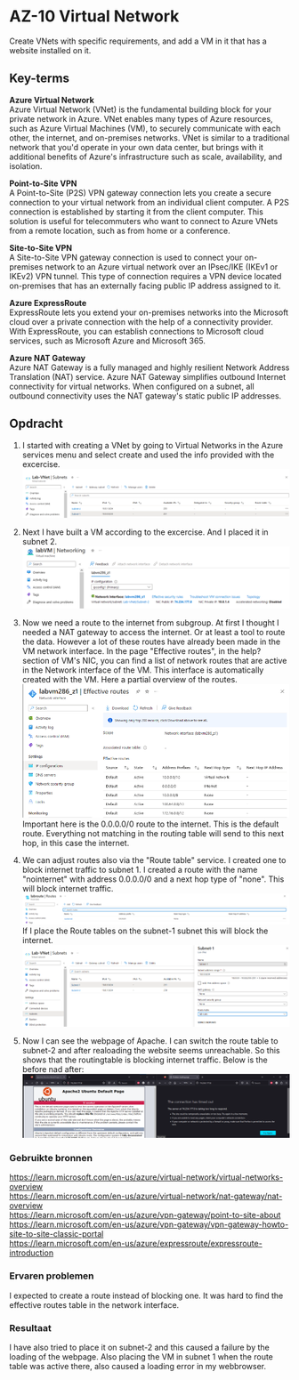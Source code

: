 # AZ-10 Virtual Network
Create VNets with specific requirements, and add a VM in it that has a website installed on it.  

## Key-terms
**Azure Virtual Network**  
Azure Virtual Network (VNet) is the fundamental building block for your private network in Azure. VNet enables many types of Azure resources, such as Azure Virtual Machines (VM), to securely communicate with each other, the internet, and on-premises networks. VNet is similar to a traditional network that you'd operate in your own data center, but brings with it additional benefits of Azure's infrastructure such as scale, availability, and isolation.  

**Point-to-Site VPN**  
A Point-to-Site (P2S) VPN gateway connection lets you create a secure connection to your virtual network from an individual client computer. A P2S connection is established by starting it from the client computer. This solution is useful for telecommuters who want to connect to Azure VNets from a remote location, such as from home or a conference.  

**Site-to-Site VPN**  
A Site-to-Site VPN gateway connection is used to connect your on-premises network to an Azure virtual network over an IPsec/IKE (IKEv1 or IKEv2) VPN tunnel. This type of connection requires a VPN device located on-premises that has an externally facing public IP address assigned to it.  

**Azure ExpressRoute**  
ExpressRoute lets you extend your on-premises networks into the Microsoft cloud over a private connection with the help of a connectivity provider. With ExpressRoute, you can establish connections to Microsoft cloud services, such as Microsoft Azure and Microsoft 365.

**Azure NAT Gateway**  
Azure NAT Gateway is a fully managed and highly resilient Network Address Translation (NAT) service. Azure NAT Gateway simplifies outbound Internet connectivity for virtual networks. When configured on a subnet, all outbound connectivity uses the NAT gateway's static public IP addresses.

## Opdracht  
1. I started with creating a VNet by going to Virtual Networks in the Azure services menu and select create and used the info provided with the excercise.  
![](https://github.com/techgrounds/techgrounds-Rogier1978/blob/main/00_includes/05_Azure_1/AZ_10%20subnets.png)  

2. Next I have built a VM according to the excercise. And I placed it in subnet 2.  
![](https://github.com/techgrounds/techgrounds-Rogier1978/blob/main/00_includes/05_Azure_1/AZ_10%20vm.png)    

3. Now we need a route to the internet from subgroup. At first I thought I needed a NAT gateway to access the internet. Or at least a tool to route the data. However a lot of these routes have already been made in the VM network interface. In the page "Effective routes", in the help? section of VM's NIC, you can find a list of network routes that are active in the Network interface of the VM. This interface is automatically created with the VM.
Here a partial overview of the routes.
![](https://github.com/techgrounds/techgrounds-Rogier1978/blob/main/00_includes/05_Azure_1/AZ_10%20effective%20routes.png)  
Important here is the 0.0.0.0/0 route to the internet. This is the default route. Everything not matching in the routing table will send to this next hop, in this case the internet.  

4. We can adjust routes also via the "Route table" service. I created one to block internet traffic to subnet 1. I created a route with the name "nointernet" with address 0.0.0.0/0 and a next hop type of "none". This will block internet traffic.  
![](https://github.com/techgrounds/techgrounds-Rogier1978/blob/main/00_includes/05_Azure_1/AZ_10%20route%20nointernet.png)  
If I place the Route tables on the subnet-1 subnet this will block the internet. 
![](https://github.com/techgrounds/techgrounds-Rogier1978/blob/main/00_includes/05_Azure_1/AZ_10%20route%20table.png)  

5. Now I can see the webpage of Apache. I can switch the route table to subnet-2 and after realoading the website seems unreachable. So this shows that the routingtable is blocking internet traffic. Below is the before nad after:  
![](https://github.com/techgrounds/techgrounds-Rogier1978/blob/main/00_includes/05_Azure_1/AZ_10%20apache.png)  


### Gebruikte bronnen
https://learn.microsoft.com/en-us/azure/virtual-network/virtual-networks-overview  
https://learn.microsoft.com/en-us/azure/virtual-network/nat-gateway/nat-overview  
https://learn.microsoft.com/en-us/azure/vpn-gateway/point-to-site-about
https://learn.microsoft.com/en-us/azure/vpn-gateway/vpn-gateway-howto-site-to-site-classic-portal  
https://learn.microsoft.com/en-us/azure/expressroute/expressroute-introduction



### Ervaren problemen
I expected to create a route instead of blocking one. It was hard to find the effective routes table in the network interface. 

### Resultaat
I have also tried to place it on subnet-2 and this caused a failure by the loading of the webpage. Also placing the VM in subnet 1 when the route table was active there, also caused a loading error in my webbrowser.
